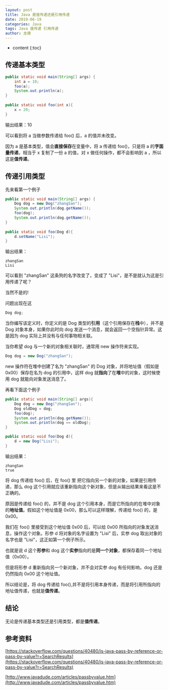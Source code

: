 ```yaml
---
layout: post
title: Java 是值传递还是引用传递
date: 2019-06-19
categories: Java
tags: Java 值传递 引用传递
author: 龙德
---
```


* content
{:toc}

## 传递基本类型

```java
public static void main(String[] args) {
	int a = 10;
	foo(a);
	System.out.println(a);
}
	
public static void foo(int x){
	x = 20;
}

```
输出结果：10

可以看到将 a 当做参数传递给 foo() 后，a 的值并未改变。

因为 a 是基本类型，值会**直接保存**在变量中，将 a 传递给 foo()，只是将 a 的**字面量传递**，相当于 x 复制了一份 a 的值，对 x 做任何操作，都不会影响到 a ，所以这是**值传递**。




## 传递引用类型

先来看第一个例子

```java
public static void main(String[] args) {
	Dog dog = new Dog("zhangSan");
	System.out.println(dog.getName());
	foo(dog);
	System.out.println(dog.getName());
}
	
public static void foo(Dog d){
	d.setName("Lisi");
}
```

输出结果：

```
zhangSan
Lisi
```

可以看到 "zhangSan" 这条狗的名字改变了，变成了 "Lisi"，是不是就认为这是引用传递了呢？

当然不是的!

问题出现在这

```java
Dog dog;
```

当你编写该定义时，你定义的是 Dog 类型的**引用**（这个引用保存在**栈**中），并不是 Dog 对象本身，如果你此时向 dog 发送一个消息，就会返回一个空指针异常。这是因为 dog 实际上并没有与任何事物相关联。

当你希望 dog 与一个新的对象相关联时，通常用 new 操作符来实现。

```java
Dog dog = new Dog("zhangSan");
```

new 操作符在堆中创建了名为 "zhangSan" 的 Dog 对象，并将地址值（假如是 0x00）保存在名为 dog 的引用中，这样 dog 就**指向**了在**堆**中的对象，这时候使用 dog 就能向对象发送消息了。

再看下面这个例子

```java
public static void main(String[] args){
    Dog dog = new Dog("zhangSan");
    Dog oldDog = dog;
    foo(dog);
    System.out.println(dog.getName());
    System.out.println(dog == oldDog);
}

public static void foo(Dog d){
    d = new Dog("Lisi");
}
```

输出结果：

```
zhangSan
true
```

将 dog 传递给 foo() 后，在 foo() 里 把它指向另一个新的对象，如果是引用传递，那么 dog 这个引用就应该重新指向这个新对象，但是从输出结果来看这是不正确的。

原因是传递给 foo() 的，并不是 dog 这个引用本身，而是它所指向的在堆中对象的**地址值**。假如这个地址值是 0x00，那么可以这样理解，传递给 foo() 的，是 0x00。

我们在 foo() 里接受到这个地址值 0x00 后，可以给 0x00 所指向的对象发送消息，操作这个对象。形参 d 将对象的名字设置为 "Lisi" 后，实参 dog 取出对象的名字也是 "Lisi"，这正如第一个例子所示。

也就是说 d 这个**形参**和 dog 这个**实参**指向的是**同一个对象**，都保存着同一个地址值（0x00）。

但是将形参 d 重新指向另一个新对象，并不会对实参 dog 有任何影响，dog 还是仍然指向 0x00 这个地址值。

所以结论是，将 dog 传递给 foo(),并不是将引用本身传递，而是将引用所指向的地址值传递，也就是**值传递**。

## 结论

无论是传递基本类型还是引用类型，都是**值传递**。

## 参考资料

[https://stackoverflow.com/questions/40480/is-java-pass-by-reference-or-pass-by-value?r=SearchResults](https://stackoverflow.com/questions/40480/is-java-pass-by-reference-or-pass-by-value?r=SearchResults)

[http://www.javadude.com/articles/passbyvalue.htm](http://www.javadude.com/articles/passbyvalue.htm)